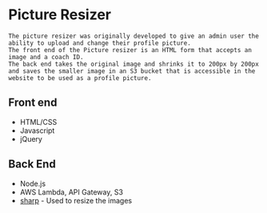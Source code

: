 # Picture Resizer

    The picture resizer was originally developed to give an admin user the ability to upload and change their profile picture. 
    The front end of the Picture resizer is an HTML form that accepts an image and a coach ID. 
    The back end takes the original image and shrinks it to 200px by 200px and saves the smaller image in an S3 bucket that is accessible in the website to be used as a profile picture. 

## Front end
   
* HTML/CSS
* Javascript
* jQuery
 
## Back End
* Node.js
* AWS Lambda, API Gateway, S3
* [sharp](https://github.com/lovell/sharp) - Used to resize the images

